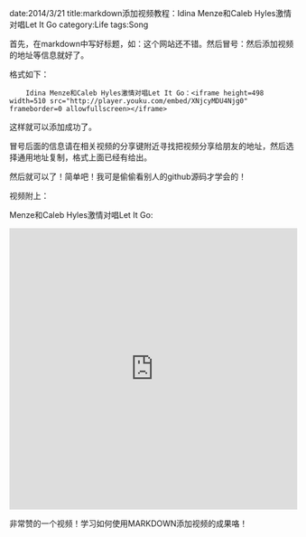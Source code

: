 date:2014/3/21
title:markdown添加视频教程：Idina Menze和Caleb Hyles激情对唱Let It Go
category:Life
tags:Song




首先，在markdown中写好标题，如：这个网站还不错。然后冒号：然后添加视频的地址等信息就好了。

格式如下：

		Idina Menze和Caleb Hyles激情对唱Let It Go：<iframe height=498 width=510 src="http://player.youku.com/embed/XNjcyMDU4Njg0" frameborder=0 allowfullscreen></iframe>

这样就可以添加成功了。

冒号后面的信息请在相关视频的分享键附近寻找把视频分享给朋友的地址，然后选择通用地址复制，格式上面已经有给出。

然后就可以了！简单吧！我可是偷偷看别人的github源码才学会的！

视频附上：

Menze和Caleb Hyles激情对唱Let It Go:

<iframe height=498 width=510 src="http://player.youku.com/embed/XNjcyMDU4Njg0" frameborder=0 allowfullscreen></iframe>


非常赞的一个视频！学习如何使用MARKDOWN添加视频的成果咯！

